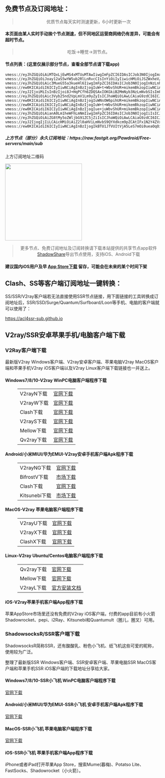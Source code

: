 
<h2>免费节点及订阅地址：</h2>
<blockquote>
<p style="text-align: center;">优质节点每天实时测速更新，6小时更新一次</p>
</blockquote>
<h4>本页面由某人实时手动挨个节点测速，但不同地区运营商网络仍有差异，可能会有超时节点。</h4>
<blockquote>
<p style="text-align: center;">吃饭->睡觉->测节点。</p>
</blockquote>
<h4>节点列表：(这里仅展示部分节点，查看全部节点请下载app)</h4>

```trojan://ZCRe0IlTyApFDO73qeaSlyDEaXwSOYCZ9B3j6ca3Anxg84CDKF2SxpzuNY58R3@45.64.22.55:443?allowInsecure=1&sni=leeihs.freetrade.link#🇲🇴MO 1 → v2cross.com
vmess://eyJhZGQiOiAiMTQxLjEwMS4xMTUuMTAwIiwgImFpZCI6IDAsICJob3N0IjogImxnMS5jZmNkbjIueHl6IiwgImlkIjogIjI2N2E5ZjM4LTQwZDgtNGVkNi1hYjU4LWNhZmM2N2U5YzkzMyIsICJuZXQiOiAid3MiLCAicGF0aCI6ICIvVkhPTk9GWjMiLCAicG9ydCI6IDQ0MywgInBzIjogInYyY3Jvc3MuY29tIC0gXHU3ZjhlXHU1NmZkQ2xvdWRGbGFyZVx1ODI4Mlx1NzBiOSA3IiwgInRscyI6ICJ0bHMiLCAidHlwZSI6ICJhdXRvIiwgInNlY3VyaXR5IjogImF1dG8iLCAic2tpcC1jZXJ0LXZlcmlmeSI6IHRydWUsICJzbmkiOiAiIn0=
vmess://eyJhZGQiOiJoay12aS5wYW5ub2RlLnRvcCIsInYiOiIyIiwicHMiOiJSZWxheV/wn4e48J+HrFNHLfCfh7jwn4esU0dfNTE3IiwicG9ydCI6ODAsImlkIjoiMjYzODJiNGUtMDBmMC00ZjRmLTkwYTgtM2RlMzUyZTJhMDZkIiwiYWlkIjoiMCIsIm5ldCI6IndzIiwidHlwZSI6IiIsImhvc3QiOiJ0bXMuZGluZ3RhbGsuY29tIiwicGF0aCI6Ii93cm9vdD9lZD0yMDQ4IiwidGxzIjoiIn0=
vmess://eyJhZGQiOiAic3MueG55a3kueHl6IiwgImFpZCI6IDAsICJob3N0IjogInNzLnhueWt5Lnh5eiIsICJpZCI6ICI4YmNjNjllNi0zOTg2LTRiZDgtZjkwYi0xZWYzZWNkMzZlYTAiLCAibmV0IjogIndzIiwgInBhdGgiOiAiLzhiY2M2OWU2LTM5ODYtNGJkOC1mOTBiLTFlZjNlY2QzNmVhMCIsICJwb3J0IjogNDQzLCAicHMiOiAiZ2l0aHViLmNvbS9QYXdkcm9pZCAtIFx1NTMxN1x1N2Y4ZVx1NTczMFx1NTMzYSAgMyIsICJ0bHMiOiAidGxzIiwgInR5cGUiOiAiYXV0byIsICJzZWN1cml0eSI6ICJhdXRvIiwgInNraXAtY2VydC12ZXJpZnkiOiB0cnVlLCAic25pIjogIiJ9
vmess://ew0KICAidiI6ICIyIiwNCiAgInBzIjogIuW+t+WbvShUR+mikemBkzopIiwNCiAgImFkZCI6ICI4LjIwOS42OS4xNjgiLA0KICAicG9ydCI6ICI0NDMiLA0KICAiaWQiOiAiOTE2NDZmOWEtYjRlOS00YWNhLWJmZTMtODg5MmIzZTU4ZmU3IiwNCiAgImFpZCI6ICIwIiwNCiAgInNjeSI6ICJhdXRvIiwNCiAgIm5ldCI6ICJ3cyIsDQogICJ0eXBlIjogIm5vbmUiLA0KICAiaG9zdCI6ICJsZzMwLmNmY2RuMy54eXoiLA0KICAicGF0aCI6ICIvcmF5IiwNCiAgInRscyI6ICJ0bHMiLA0KICAic25pIjogIiIsDQogICJhbHBuIjogIiINCn0=
vmess://eyJ2IjoiMiIsInBzIjoi8J+HqPCfh6ZDQSAxIOKGkiB2MmNyb3NzLmNvbSIsImFkZCI6IjE2NS4xNTQuMjQxLjI5IiwicG9ydCI6IjQ4ODg4IiwidHlwZSI6Im5vbmUiLCJpZCI6Ijc3NzhlNjg0LWY0MzUtNDE2Ni1iZjllLTAyNTZjYjI4YmYxMCIsImFpZCI6IjAiLCJuZXQiOiJ3cyIsInBhdGgiOiIvZGF4dW4vdXMyIiwiaG9zdCI6Ind3dy5iYWlkdS5jb20iLCJ0bHMiOiIifQ==
vmess://eyJhZGQiOiAic3Vyb25nd2VpLmV1Lm9yZyIsICJhaWQiOiAwLCAiaG9zdCI6ICJzdXJvbmd3ZWkuZXUub3JnIiwgImlkIjogIjYwOTNlZWZiLTdhYjYtNDFkZi1hYmEwLWQ1ZmE1ODE0N2UxMCIsICJuZXQiOiAid3MiLCAicGF0aCI6ICIvcmVmZnM3eTI2ZzB1YSIsICJwb3J0IjogNDQzLCAicHMiOiAiZ2l0aHViLmNvbS9QYXdkcm9pZCAtIFx1N2Y4ZVx1NTZmZENsb3VkRmxhcmVcdTgyODJcdTcwYjkgOCIsICJ0bHMiOiAidGxzIiwgInR5cGUiOiAiYXV0byIsICJzZWN1cml0eSI6ICJhdXRvIiwgInNraXAtY2VydC12ZXJpZnkiOiB0cnVlLCAic25pIjogIiJ9
vmess://ew0KICAidiI6ICIyIiwNCiAgInBzIjogIuWNsOW6pihUR+mikemBkzopIiwNCiAgImFkZCI6ICIxNTIuNjcuMS4xMTEiLA0KICAicG9ydCI6ICI0NDMiLA0KICAiaWQiOiAiODFkOTNmNjItMTVhMi00OTk0LWFkYjktMGI1ZDkwNmFhYzdlIiwNCiAgImFpZCI6ICIwIiwNCiAgInNjeSI6ICJhdXRvIiwNCiAgIm5ldCI6ICJ3cyIsDQogICJ0eXBlIjogIm5vbmUiLA0KICAiaG9zdCI6ICIiLA0KICAicGF0aCI6ICIvIiwNCiAgInRscyI6ICJ0bHMiLA0KICAic25pIjogIiIsDQogICJhbHBuIjogIiINCn0=
vmess://ew0KICAidiI6ICIyIiwNCiAgInBzIjogIuW+t+WbvShUR+mikemBkzopIiwNCiAgImFkZCI6ICIxMzAuNjEuMTg3LjI2IiwNCiAgInBvcnQiOiAiNDQzIiwNCiAgImlkIjogIjgxZDkzZjYyLTE1YTItNDk5NC1hZGI5LTBiNWQ5MDZhYWM3ZSIsDQogICJhaWQiOiAiMCIsDQogICJzY3kiOiAiYXV0byIsDQogICJuZXQiOiAid3MiLA0KICAidHlwZSI6ICJub25lIiwNCiAgImhvc3QiOiAiIiwNCiAgInBhdGgiOiAiLyIsDQogICJ0bHMiOiAidGxzIiwNCiAgInNuaSI6ICIiLA0KICAiYWxwbiI6ICIiDQp9
vmess://ew0KICAidiI6ICIyIiwNCiAgInBzIjogIue+juWbvShUR+mikemBkzopIiwNCiAgImFkZCI6ICIxMzguMi4xMjIuMjI1IiwNCiAgInBvcnQiOiAiNDQzIiwNCiAgImlkIjogIjkxNjQ2ZjlhLWI0ZTktNGFjYS1iZmUzLTg4OTJiM2U1OGZlNyIsDQogICJhaWQiOiAiMCIsDQogICJzY3kiOiAiYXV0byIsDQogICJuZXQiOiAid3MiLA0KICAidHlwZSI6ICJub25lIiwNCiAgImhvc3QiOiAibGczMC5jZmNkbjMueHl6IiwNCiAgInBhdGgiOiAiL3JheSIsDQogICJ0bHMiOiAidGxzIiwNCiAgInNuaSI6ICIiLA0KICAiYWxwbiI6ICIiDQp9
vmess://eyJhZGQiOiAianA0Lm1heWFhLmNmIiwgImFpZCI6IDAsICJob3N0IjogIiIsICJpZCI6ICIxZDNkNzNmMy0yNDNjLTRiNDgtYjBiOS1iNjk5MzE0YTU5MGMiLCAibmV0IjogIndzIiwgInBhdGgiOiAiL2RzYWR2Y3h2Y3giLCAicG9ydCI6IDQ0MywgInBzIjogInYyY3Jvc3MuY29tIC0gXHU3ZjhlXHU1NmZkQ2xvdWRGbGFyZVx1NTE2Y1x1NTNmOENETlx1ODI4Mlx1NzBiOSAxMyIsICJ0bHMiOiAidGxzIiwgInR5cGUiOiAiYXV0byIsICJzZWN1cml0eSI6ICJhdXRvIiwgInNraXAtY2VydC12ZXJpZnkiOiB0cnVlLCAic25pIjogIiJ9
vmess://eyJhZGQiOiAiZG8tMy5oZWljbG91ZC5jZiIsICJhaWQiOiAwLCAiaG9zdCI6ICJkby0zLmhlaWNsb3VkLmNmIiwgImlkIjogImE2NGU2ZDJlLWZkYWYtNDgyYi1iMDM0LTliNTBhYmNmZmY2NyIsICJuZXQiOiAid3MiLCAicGF0aCI6ICIvbTMiLCAicG9ydCI6IDQ0MywgInBzIjogImdpdGh1Yi5jb20vUGF3ZHJvaWQgLSBcdTdmOGVcdTU2ZmQgIDEyIiwgInRscyI6ICJ0bHMiLCAidHlwZSI6ICJhdXRvIiwgInNlY3VyaXR5IjogImF1dG8iLCAic2tpcC1jZXJ0LXZlcmlmeSI6IHRydWUsICJzbmkiOiAiIn0=
vmess://eyJ2IjogIjIiLCAicHMiOiAiZ2l0aHViLmNvbS9QYXdkcm9pZCAtIFx1N2Y4ZVx1NTZmZENsb3VkRmxhcmVcdTgyODJcdTcwYjkgNSIsICJhZGQiOiAidXMua2Fwb2suYnV6eiIsICJwb3J0IjogIjQ0MyIsICJ0eXBlIjogIm5vbmUiLCAiaWQiOiAiZWI0NTUwYTEtYmQ2My00ZjljLWI0YjYtZmRkMjRiNDQwNzI4IiwgImFpZCI6ICIwIiwgIm5ldCI6ICJ3cyIsICJwYXRoIjogIi9TQ1AtOTE0IiwgImhvc3QiOiAidXMua2Fwb2suYnV6eiIsICJ0bHMiOiAidGxzIn0=
vmess://ew0KICAidiI6ICIyIiwNCiAgInBzIjogIkBTU1JTVUItVjA5LeS7mOi0ueaOqOiNkDp2MmNyb3NzLmNvbSIsDQogICJhZGQiOiAiMTcyLjY0LjE0OC4xMTEiLA0KICAicG9ydCI6ICI0NDMiLA0KICAiaWQiOiAiZjMzOTU3ZTgtMzcyZS00ZmJhLTk5ZWQtZjRkYjMyY2NlOWU1IiwNCiAgImFpZCI6ICIwIiwNCiAgInNjeSI6ICJhdXRvIiwNCiAgIm5ldCI6ICJ3cyIsDQogICJ0eXBlIjogIm5vbmUiLA0KICAiaG9zdCI6ICJmcjIuY2ZjZG40Lnh5eiIsDQogICJwYXRoIjogIi9yYXkiLA0KICAidGxzIjogInRscyIsDQogICJzbmkiOiAiIiwNCiAgImFscG4iOiAiIg0KfQ==
```
<h5>上方节点（部分）永久订阅地址：https://raw.fastgit.org/Pawdroid/Free-servers/main/sub</h5>
<p>上方订阅地址二维码</p>
<img src='https://raw.fastgit.org/Pawdroid/Free-servers/main/sub.png' width=250 height=250>
<blockquote style='text-align: center;'>更多节点、免费订阅地址及订阅转换请下载本站提供的共享节点app软件<a href='https://shadowshare.v2cross.com'>ShadowShare</a>导出节点使用，支持iOS、Android下载</blockquote>
<h4>建议国内iOS用户及早 <a href='https://apps.apple.com/cn/app/shadowshare/id1612647259'>App Store下载</a> 留存，可能会在未来的某个时间下架</h4>

<div class="nv-content-wrap entry-content">
<h2>Clash、SS等客户端订阅地址一键转换：</h2>
<p>SS/SSR/V2ray客户端若无法直接使用SSR节点链接，用下面链接的工具转换成订阅地址后，SSR/SSD/Surge/Quantum/Surfboard/Loon等手机、电脑的客户端就可以使用了：</p>
<p><a href="https://acl4ssr-sub.github.io" target="_blank" rel="noreferrer noopener nofollow">https://acl4ssr-sub.github.io</a></p>
<h2>V2ray/SSR安卓苹果手机/电脑客户端下载</h2>
<h3>V2Ray客户端下载</h3>
<p>最新版V2ray Windows客户端、V2ray安卓客户端、苹果电脑V2ray MacOS客户端和苹果手机V2ray iOS客户端以及V2ray Linux客户端下载链接也一并送上。</p>
<h4>Windows7/8/10-<strong>V2ray WinPC电脑客户端</strong>程序下载</h4>
<figure class="wp-block-table alignwide is-style-stripes"><table><tbody><tr><td>V2rayN下载</td><td><a href="https://github.com/2dust/v2rayN/releases" target="_blank" rel="noreferrer noopener">官网下载</a></td></tr><tr><td>V2rayW下载</td><td><a href="https://github.com/Cenmrev/V2RayW/releases" target="_blank" rel="noreferrer noopener">官网下载</a></td></tr><tr><td>Clash下载</td><td><a href="https://github.com/Fndroid/clash_for_windows_pkg/releases" target="_blank" rel="noreferrer noopener">官网下载</a></td></tr><tr><td>V2rayS下载</td><td><a href="https://github.com/Shinlor/V2RayS/releases" target="_blank" rel="noreferrer noopener">官网下载</a></td></tr><tr><td>Mellow下载</td><td><a href="https://github.com/mellow-io/mellow/releases" target="_blank" rel="noreferrer noopener">官网下载</a></td></tr><tr><td>Qv2ray下载</td><td><a href="https://github.com/Qv2ray/Qv2ray" target="_blank" rel="noreferrer noopener">官网下载</a></td></tr></tbody></table></figure>
<h4><strong>Android/小米MIUI/华为EMUI-V2ray安卓手机客户端</strong>Apk程序下载</h4>
<figure class="wp-block-table alignwide is-style-stripes"><table><tbody><tr><td>V2rayNG下载</td><td><a href="https://github.com/2dust/v2rayNG/releases" target="_blank" rel="noreferrer noopener">官网下载</a></td></tr><tr><td>BifrostV下载</td><td><a rel="noreferrer noopener" href="https://www.appsapk.com/downloading/latest/com.github.dawndiy.bifrostv-0.6.8.apk" target="_blank">市场下载</a></td></tr><tr><td>Clash下载</td><td><a href="https://github.com/Kr328/ClashForAndroid/releases" target="_blank" rel="noreferrer noopener">官网下载</a></td></tr><tr><td>Kitsunebi下载</td><td><a rel="noreferrer noopener" href="https://apkpure.com/kitsunebi/fun.kitsunebi.kitsunebi4android" target="_blank">市场下载</a></td></tr></tbody></table></figure>
<h4><strong>MacOS-V2ray <strong>苹果电脑</strong>客户端</strong>程序下载</h4>
<figure class="wp-block-table alignwide is-style-stripes"><table><tbody><tr><td>V2rayU下载</td><td><a href="https://github.com/yanue/V2rayU/releases" target="_blank" rel="noreferrer noopener">官网下载</a></td></tr><tr><td>V2rayX下载</td><td><a href="https://github.com/Cenmrev/V2RayX/releases" target="_blank" rel="noreferrer noopener">官网下载</a></td></tr><tr><td>ClashX下载</td><td><a href="https://github.com/yichengchen/clashX/releases" target="_blank" rel="noreferrer noopener">官网下载</a></td></tr></tbody></table></figure>
<h4><strong>Linux</strong>–<strong>V2ray Ubuntu/Centos电脑客户端</strong>程序下载</h4>
<figure class="wp-block-table alignwide is-style-stripes"><table><tbody><tr><td>Qv2ray下载</td><td><a href="https://github.com/Qv2ray/Qv2ray" target="_blank" rel="noreferrer noopener">官网下载</a></td></tr><tr><td>Mellow下载</td><td><a href="https://github.com/mellow-io/mellow/releases" target="_blank" rel="noreferrer noopener">官网下载</a></td></tr><tr><td>V2rayL下载</td><td><a rel="noreferrer noopener" href="https://github.com/jiangxufeng/v2rayL" target="_blank">官方安装文档</a></td></tr></tbody></table></figure>
<h4>iOS-<strong>V2ray苹果<strong>手机客户端</strong>App程序</strong>下载</h4>
<p>苹果AppStore市场里还没有免费的V2ray iOS客户端，付费的app目前有小火箭Shadowrocket、pepi、i2Ray、Kitsunebi和Quantumult（圈儿，圈叉）可用。</p>
<h3>ShadowsocksR/SSR客户端下载</h3>
<p>ShadowsocksR简称SSR，还有酸酸乳、粉色小飞机、纸飞机这些可爱的昵称，使用较为广泛。</p>
<p>整理了最新版SSR Windows客户端、SSR安卓客户端、苹果电脑SSR MacOS客户端和苹果手机SSR iOS客户端的下载地址分享给大家。</p>
<h4><strong>Windows7/8/10-<strong>SSR小飞机 WinPC电脑客户端</strong>程序下载</strong></h4>
<p><a rel="noreferrer noopener" href="https://github.com/shadowsocksrr/shadowsocksr-csharp/releases" target="_blank">官网下载</a></p>
<h4><strong><strong>Android/小米MIUI/华为EMUI-SSR小飞机 安卓手机客户端</strong>Apk程序下载</strong></h4>
<p><a rel="noreferrer noopener" href="https://github.com/shadowsocksrr/shadowsocksr-android/releases" target="_blank">官网下载</a></p>
<h4><strong><strong>MacOS-SSR小飞机 苹果电脑客户端</strong>程序下载</strong></h4>
<p><a href="https://github.com/qinyuhang/ShadowsocksX-NG-R/releases" target="_blank" rel="noreferrer noopener">官网下载</a></p>
<h4><strong>iOS-<strong>SSR小飞机 苹果手机客户端App程序</strong></strong>下载</h4>
<p>iPhone或者iPad打开苹果App Store，搜索Mume(暮梅)、Potatso Lite、FastSocks、Shadowrocket（小火箭）。</p>
